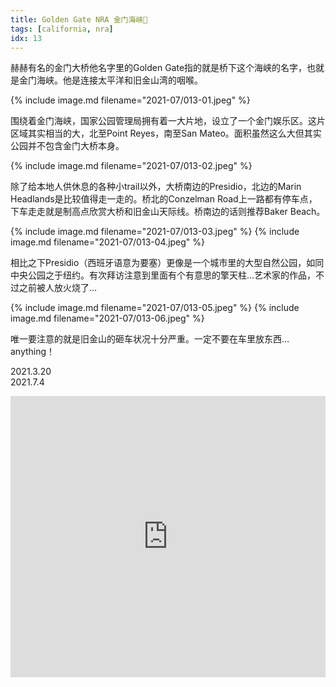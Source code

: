 ```yaml
---
title: Golden Gate NRA 金门海峡🌉
tags: [california, nra]
idx: 13
---
```


赫赫有名的金门大桥他名字里的Golden Gate指的就是桥下这个海峡的名字，也就是金门海峡。他是连接太平洋和旧金山湾的咽喉。

{% include image.md filename="2021-07/013-01.jpeg" %}

围绕着金门海峡，国家公园管理局拥有着一大片地，设立了一个金门娱乐区。这片区域其实相当的大，北至Point Reyes，南至San Mateo。面积虽然这么大但其实公园并不包含金门大桥本身。

{% include image.md filename="2021-07/013-02.jpeg" %}

除了给本地人供休息的各种小trail以外，大桥南边的Presidio，北边的Marin Headlands是比较值得走一走的。桥北的Conzelman Road上一路都有停车点，下车走走就是制高点欣赏大桥和旧金山天际线。桥南边的话则推荐Baker Beach。

{% include image.md filename="2021-07/013-03.jpeg" %}
{% include image.md filename="2021-07/013-04.jpeg" %}

相比之下Presidio（西班牙语意为要塞）更像是一个城市里的大型自然公园，如同中央公园之于纽约。有次拜访注意到里面有个有意思的擎天柱…艺术家的作品，不过之前被人放火烧了…

{% include image.md filename="2021-07/013-05.jpeg" %}
{% include image.md filename="2021-07/013-06.jpeg" %}

唯一要注意的就是旧金山的砸车状况十分严重。一定不要在车里放东西…anything！

2021.3.20<br>
2021.7.4

<iframe src="https://www.google.com/maps/embed?pb=!1m14!1m8!1m3!1d100838.28884502586!2d-122.4990496!3d37.8322848!3m2!1i1024!2i768!4f13.1!3m3!1m2!1s0x80858429f49a5beb%3A0xa05820cc201717ff!2sGolden%20Gate%20View%20Point!5e0!3m2!1sen!2sus!4v1652161432425!5m2!1sen!2sus" width="100%" height="450" style="border:0;" allowfullscreen="" loading="lazy" referrerpolicy="no-referrer-when-downgrade"></iframe>
